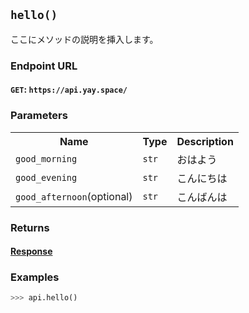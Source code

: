 ## `hello()`

ここにメソッドの説明を挿入します。

### Endpoint URL

#### `GET`: `https://api.yay.space/`

### Parameters

<table>
    <tr>
        <th>Name</th>
        <th>Type</th>
        <th>Description</th>
    </tr>
    <tr>
		<td><code>good_morning</code></td>
		<td><code>str</code></td>
		<td>おはよう</td>
	</tr>
    <tr>
		<td><code>good_evening</code></td>
		<td><code>str</code></td>
		<td>こんにちは</td>
	</tr>
    <tr>
		<td><code>good_afternoon</code>(optional)</td>
		<td><code>str</code></td>
		<td>こんばんは</td>
	</tr>
</table>

### Returns

#### <a href="">Response<a>

### Examples

```python
>>> api.hello()
```
